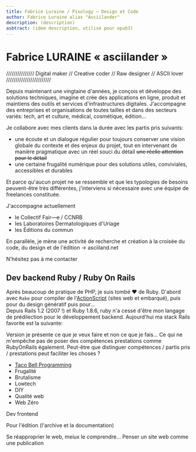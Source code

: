 ```yaml
---
title: Fabrice Luraine / Pixology — Design et Code
author: Fabrice Luraine alias "Asciilander"
description: (description)
asbtract: (idem description, utilisé pour epub3)
...
```


# Fabrice LURAINE « asciilander »
  /////////////// Digital maker // Creative coder // Raw designer // ASCII lover ////////////////////////

Depuis maintenant une vingtaine d'années, je conçois et développe des solutions techniques, imagine et crée des applications en ligne, produit et maintiens des outils et services d'infrastructures digitales. J'accompagne des entreprises et organisations de toutes tailles et dans des secteurs variés: tech, art et culture, médical, cosmétique, édition…

Je collabore avec mes clients dans la durée avec les partis pris suivants:

* une écoute et un dialogue régulier pour toujours conserver une vision globale du contexte et des enjeux du projet, tout en intervenant de manière pragmatique avec un réel souci du détail ~~une réelle attention pour le détail~~
* une certaine frugalité numérique pour des solutions utiles, conviviales, accessibles et durables

Et parce qu'aucun projet ne se ressemble et que les typologies de besoins peuvent-être très différentes, j'interviens si nécessaire avec une équipe de freelances constituée.

J'accompagne actuellement 

* le Collectif Fair—e / CCNRB
* les Laboratoires Dermatologiques d'Uriage
* les Éditions du commun

En parallèle, je mène une activité de recherche et création à la croisée du code, du design et de l'édition → asciiland.net

N'hésitez pas à me contacter


## Dev backend Ruby / Ruby On Rails

Après beaucoup de pratique de PHP, je suis tombé ♥ de Ruby. D'abord avec `Rake` pour compiler de l'[ActionScript](https://fr.wikipedia.org/wiki/ActionScript) (sites web et embarqué), puis pour du design génératif puis pour…  
Depuis Rails 1.2 (2007 !) et Ruby 1.8.6, ruby n'a cessé d'être mon langage de prédilection pour le développement backend.
Aujourd'hui ma stack Rails favorite est la suivante:







Version je présente ce que je veux faire et non ce que je fais…
Ce qui ne m'empêche pas de poser des compétences prestations comme RubyOnRails également.
Peut-être que distinguer compétences / partis pris / prestations peut faciliter les choses ?

- [Taco Bell Programming](https://widgetsandshit.com/teddziuba/2010/10/taco-bell-programming.html)
- Frugalité
- Brutalisme
- Lowtech
- DIY
- Qualité web
- Web Zéro



Dev frontend

Pour l'édition
(l'archive et la documentation)

Se réapproprier le web, meiux le comprendre…
Penser un site web comme une publication


